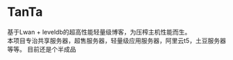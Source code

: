 # TanTa  
基于Lwan + leveldb的超高性能轻量级博客，为压榨主机性能而生。  
本项目专治共享服务器，超售服务器，轻量级应用服务器，阿里云t5，土豆服务器等等。
目前还是个半成品
